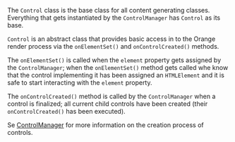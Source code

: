The `Control` class is the base class for all content generating classes. Everything 
that gets instantiated by the `ControlManager` has `Control` as its base.

`Control` is an abstract class that provides basic access in to the Orange render process via 
the `onElementSet()` and `onControlCreated()` methods. 

The `onElementSet()` is called when the `element` property gets assigned by the `ControlManager`; 
when the `onElementSet()` method gets called whe know that the control implementing it has been 
assigned an `HTMLElement` and it is safe to start interacting with the `element` property.      
 
The `onControlCreated()` method is called by the `ControlManager` when a control is finalized; all 
current child controls have been created (their `onControlCreated()` has been executed).

Se [ControlManager](orange.controls.controlmanager.html) for more information on the creation 
process of controls.

